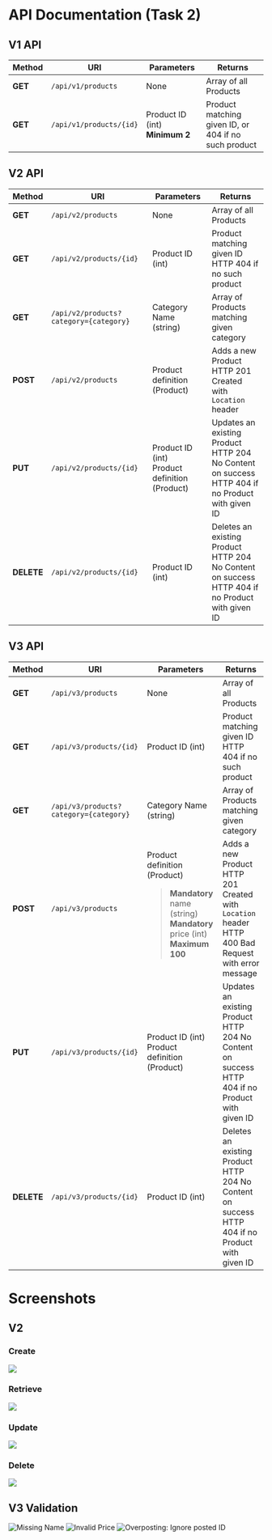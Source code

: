 # API Documentation (Task 2)
## V1 API
| Method  | URI                     | Parameters                     | Returns                                              |
|---------|-------------------------|--------------------------------|------------------------------------------------------|
| **GET** | `/api/v1/products`      | None                           | Array of all Products                                |
| **GET** | `/api/v1/products/{id}` | Product ID (int) **Minimum 2** | Product matching given ID, or 404 if no such product |
## V2 API
| Method     | URI                                    | Parameters                                       | Returns                                                                                               |
|------------|----------------------------------------|--------------------------------------------------|-------------------------------------------------------------------------------------------------------|
| **GET**    | `/api/v2/products`                     | None                                             | Array of all Products                                                                                 |
| **GET**    | `/api/v2/products/{id}`                | Product ID (int)                                 | Product matching given ID<br>HTTP 404 if no such product                                              |
| **GET**    | `/api/v2/products?category={category}` | Category Name (string)                           | Array of Products matching given category                                                             |
| **POST**   | `/api/v2/products`                     | Product definition (Product)                     | Adds a new Product<br>HTTP 201 Created with `Location` header                                         |
| **PUT**    | `/api/v2/products/{id}`                | Product ID (int)<br>Product definition (Product) | Updates an existing Product<br>HTTP 204 No Content on success<br>HTTP 404 if no Product with given ID |
| **DELETE** | `/api/v2/products/{id}`                | Product ID (int)                                 | Deletes an existing Product<br>HTTP 204 No Content on success<br>HTTP 404 if no Product with given ID |
## V3 API
| Method     | URI                                    | Parameters                                                                                                                    | Returns                                                                                                  |
|------------|----------------------------------------|-------------------------------------------------------------------------------------------------------------------------------|----------------------------------------------------------------------------------------------------------|
| **GET**    | `/api/v3/products`                     | None                                                                                                                          | Array of all Products                                                                                    |
| **GET**    | `/api/v3/products/{id}`                | Product ID (int)                                                                                                              | Product matching given ID<br>HTTP 404 if no such product                                                 |
| **GET**    | `/api/v3/products?category={category}` | Category Name (string)                                                                                                        | Array of Products matching given category                                                                |
| **POST**   | `/api/v3/products`                     | Product definition (Product)<blockquote>**Mandatory** name (string)<br>**Mandatory** price (int) **Maximum 100**</blockquote> | Adds a new Product<br>HTTP 201 Created with `Location` header<br>HTTP 400 Bad Request with error message |
| **PUT**    | `/api/v3/products/{id}`                | Product ID (int)<br>Product definition (Product)                                                                              | Updates an existing Product<br>HTTP 204 No Content on success<br>HTTP 404 if no Product with given ID    |
| **DELETE** | `/api/v3/products/{id}`                | Product ID (int)                                                                                                              | Deletes an existing Product<br>HTTP 204 No Content on success<br>HTTP 404 if no Product with given ID    |
# Screenshots
## V2
### Create
![](Screenshots/CRUD/Create.png)
### Retrieve
![](Screenshots/CRUD/Retrieve.png)
### Update
![](Screenshots/CRUD/Update.png)
### Delete
![](Screenshots/CRUD/Delete.png)
## V3 Validation
![Missing Name](Screenshots/Validation/Underpost%20Name.png)
![Invalid Price](Screenshots/Validation/Invalid%20Price.png)
![Overposting: Ignore posted ID](Screenshots/Validation/Ignore%20ID.png)
